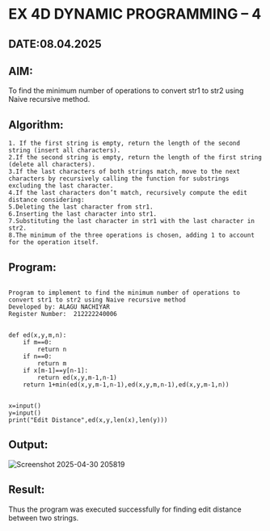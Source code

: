 # EX 4D DYNAMIC PROGRAMMING – 4
## DATE:08.04.2025
## AIM:
To find the minimum number of operations to convert str1 to str2 using Naive recursive method.

## Algorithm:
```
1. If the first string is empty, return the length of the second string (insert all characters).
2.If the second string is empty, return the length of the first string (delete all characters).
3.If the last characters of both strings match, move to the next characters by recursively calling the function for substrings excluding the last character.
4.If the last characters don’t match, recursively compute the edit distance considering:
5.Deleting the last character from str1.
6.Inserting the last character into str1.
7.Substituting the last character in str1 with the last character in str2.
8.The minimum of the three operations is chosen, adding 1 to account for the operation itself.  
```
## Program:
```

Program to implement to find the minimum number of operations to convert str1 to str2 using Naive recursive method
Developed by: ALAGU NACHIYAR
Register Number:  212222240006


def ed(x,y,m,n):
    if m==0:
        return n
    if n==0:
        return m
    if x[m-1]==y[n-1]:
        return ed(x,y,m-1,n-1)
    return 1+min(ed(x,y,m-1,n-1),ed(x,y,m,n-1),ed(x,y,m-1,n))
    
    
x=input()
y=input()
print("Edit Distance",ed(x,y,len(x),len(y)))
```

## Output:
![Screenshot 2025-04-30 205819](https://github.com/user-attachments/assets/cdfb8dde-98fd-4679-985e-4982574d71cf)

## Result:
Thus the program was executed successfully for finding edit distance between two strings.
